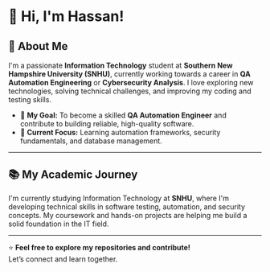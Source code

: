 
# 👋 Hi, I'm Hassan!  

## 🚀 About Me  
I'm a passionate **Information Technology** student at **Southern New Hampshire University (SNHU)**, currently working towards a career in **QA Automation Engineering** or **Cybersecurity Analysis**. I love exploring new technologies, solving technical challenges, and improving my coding and testing skills.  
- 🎯 **My Goal:** To become a skilled **QA Automation Engineer** and contribute to building reliable, high-quality software.  
- 🏫 **Current Focus:** Learning automation frameworks, security fundamentals, and database management.  
---

## 📚 My Academic Journey  
I'm currently studying Information Technology at **SNHU**, where I'm developing technical skills in software testing, automation, and security concepts. My coursework and hands-on projects are helping me build a solid foundation in the IT field.

---
⭐️ **Feel free to explore my repositories and contribute!**  
Let’s connect and learn together.  

